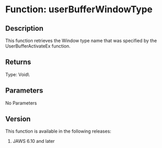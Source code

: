 # Function: userBufferWindowType

## Description

This function retrieves the Window type name that was specified by the
UserBufferActivateEx function.

## Returns

Type: Void\

## Parameters

No Parameters

## Version

This function is available in the following releases:

1.  JAWS 6.10 and later
